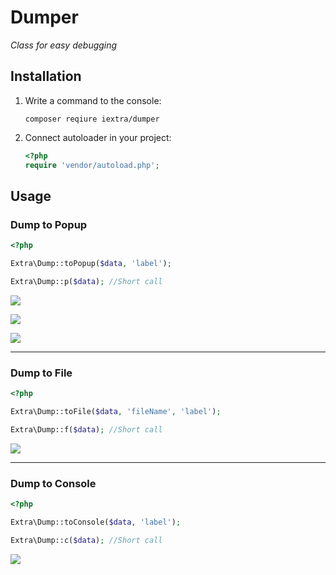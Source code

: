 # Dumper
*Class for easy debugging*


## Installation

1. Write a command to the console: 
    ```
    composer reqiure iextra/dumper
    ```
2. Connect autoloader in your project: 
    ```php 
    <?php
    require 'vendor/autoload.php'; 
    ```


## Usage

### Dump to Popup

```php
<?php

Extra\Dump::toPopup($data, 'label'); 

Extra\Dump::p($data); //Short call
```

![](https://downloader.disk.yandex.ru/preview/71a5c7f9ea8c5b086f7f5111b8a5c540063d39c2e43b9f50b111fe441f3e2007/5e38cf3d/zpUCYu9rxJUNX0x0ERFxqO_XnzaQTrSYfSgW6Y_-ZH5zyQ8tNHjC8hcmW21nNY3EXJu7M2xmfN9V4M8sZ_j3Qg==?uid=0&filename=2020-02-04_00-51-20.png&disposition=inline&hash=&limit=0&content_type=image%2Fpng&tknv=v2&owner_uid=313660407&size=2048x2048)

![](https://downloader.disk.yandex.ru/preview/a87c3f5f65e87e8a882db61192b9627ef717b20c8ded866b444e85132d2a29bd/5e38cfd6/J6E2MIpjJA9VAJG06kHr9nglLLe4zMwjdAv4L9md5-HNRzHWdwP6KQ-ANEYmd1k3a3jLMcnv_Wp8C-xTu2UKFQ==?uid=0&filename=2020-02-04_00-58-23.png&disposition=inline&hash=&limit=0&content_type=image%2Fpng&tknv=v2&owner_uid=313660407&size=2048x2048)

![](https://downloader.disk.yandex.ru/preview/57f07e647138a72cdd4e33e32afdbd691c118cbeb6fa3934fafa4e26e4b0f356/5e38d21d/EmIfzOfIXDnTfQ-9VNu-1vh31IvqCEmKUsL3YCIqHX0ylwrkiJVf1fttbjOYBKhYO5F3j3iMLDWN0Wx3gjj08g==?uid=0&filename=2020-02-04_01-02-05+%282%29.png&disposition=inline&hash=&limit=0&content_type=image%2Fpng&tknv=v2&owner_uid=313660407&size=2048x2048)


------


### Dump to File

```php
<?php

Extra\Dump::toFile($data, 'fileName', 'label'); 

Extra\Dump::f($data); //Short call
```

![](https://downloader.disk.yandex.ru/preview/b053dee041c7ef05332b2069f462f044afc759111a74958dbb488fbfccdd656e/5e38d4a4/J6E2MIpjJA9VAJG06kHr9ip0GGBucs_QmWnMrVfI2Bnl-SJNKCzcMyUTZH8-aUze_lQJIIu9UM_dKvA48wGiwA==?uid=0&filename=2020-02-04_01-17-26.png&disposition=inline&hash=&limit=0&content_type=image%2Fpng&tknv=v2&owner_uid=313660407&size=2048x2048)


------


### Dump to Console

```php
<?php

Extra\Dump::toConsole($data, 'label'); 

Extra\Dump::c($data); //Short call
```

![](https://downloader.disk.yandex.ru/preview/363a07567f36c3b36ccbcb9ae0ea4406cb9f1f29025447c37d968e38e5586937/5e38da7b/le2pWzJU1p8rLCgIZmSKnH3bnt56A_wuHtM4bYRZ9jrVa5BsedeSGsPM_bnFsBxXrRP0PBJxqGVq4u5MQ9Z19A==?uid=0&filename=2020-02-04_01-43-10.png&disposition=inline&hash=&limit=0&content_type=image%2Fpng&tknv=v2&owner_uid=313660407&size=2048x2048)